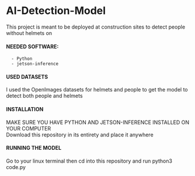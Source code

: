 # AI-Detection-Model
This project is meant to be deployed at construction sites to detect people without helmets on

  #### NEEDED SOFTWARE:
      - Python
      - jetson-inference
  #### USED DATASETS
  I used the OpenImages datasets for helmets and people to get the model to detect both people and helmets

  #### INSTALLATION
  MAKE SURE YOU HAVE PYTHON AND JETSON-INFERENCE INSTALLED ON YOUR COMPUTER \
  Download this repository in its entirety and place it anywhere

  #### RUNNING THE MODEL 
  Go to your linux terminal then cd into this repository and run python3 code.py
